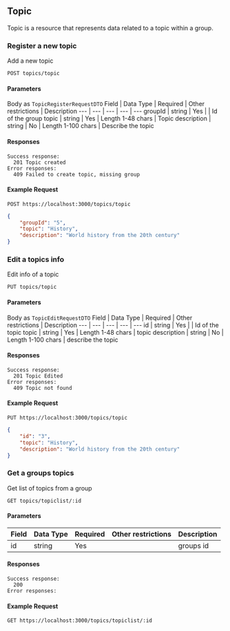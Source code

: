 ## Topic

Topic is a resource that represents data related to a topic within a group.

### Register a new topic

Add a new topic

    POST topics/topic

#### Parameters

Body as `TopicRegisterRequestDTO`
Field | Data Type | Required | Other restrictions | Description
--- | --- | --- | --- | ---
groupId | string | Yes | | Id of the group
topic | string | Yes | Length 1-48 chars | Topic
description | string | No | Length 1-100 chars | Describe the topic

#### Responses

    Success response:
      201 Topic created
    Error responses:
      409 Failed to create topic, missing group

#### Example Request

    POST https://localhost:3000/topics/topic

```json
{
	"groupId": "5",
	"topic": "History",
	"description": "World history from the 20th century"
}
```

### Edit a topics info

Edit info of a topic

    PUT topics/topic

#### Parameters

Body as `TopicEditRequestDTO`
Field | Data Type | Required | Other restrictions | Description
--- | --- | --- | --- | ---
id | string | Yes | | Id of the topic
topic | string | Yes | Length 1-48 chars | topic
description | string | No | Length 1-100 chars | describe the topic

#### Responses

    Success response:
      201 Topic Edited
    Error responses:
      409 Topic not found

#### Example Request

    PUT https://localhost:3000/topics/topic

```json
{
	"id": "3",
	"topic": "History",
	"description": "World history from the 20th century"
}
```

### Get a groups topics

Get list of topics from a group

    GET topics/topiclist/:id

#### Parameters

| Field | Data Type | Required | Other restrictions | Description |
| ----- | --------- | -------- | ------------------ | ----------- |
| id    | string    | Yes      |                    | groups id   |

#### Responses

    Success response:
      200
    Error responses:

#### Example Request

    GET https://localhost:3000/topics/topiclist/:id
